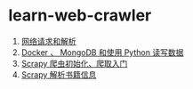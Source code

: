 # learn-web-crawler

1. [网络请求和解析](./docs/1.requests.md)
2. [Docker 、 MongoDB 和使用 Python 读写数据](./docs/2.docker-mongodb.md)
3. [Scrapy 爬虫初始化、爬取入门](./docs/3.scrapy-init.md)
4. [Scrapy 解析书籍信息](./docs/4.scrapy-parse-book.md)